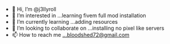 - 👋 Hi, I’m @j3llyroll
- 👀 I’m interested in ...learning fivem full mod installation 
- 🌱 I’m currently learning ...adding resources 
- 💞️ I’m looking to collaborate on ...installing no pixel like servers
- 📫 How to reach me ...bloodshed72@gmail.com

<!---
j3llyroll/j3llyroll is a ✨ special ✨ repository because its `README.md` (this file) appears on your GitHub profile.
You can click the Preview link to take a look at your changes.
--->
